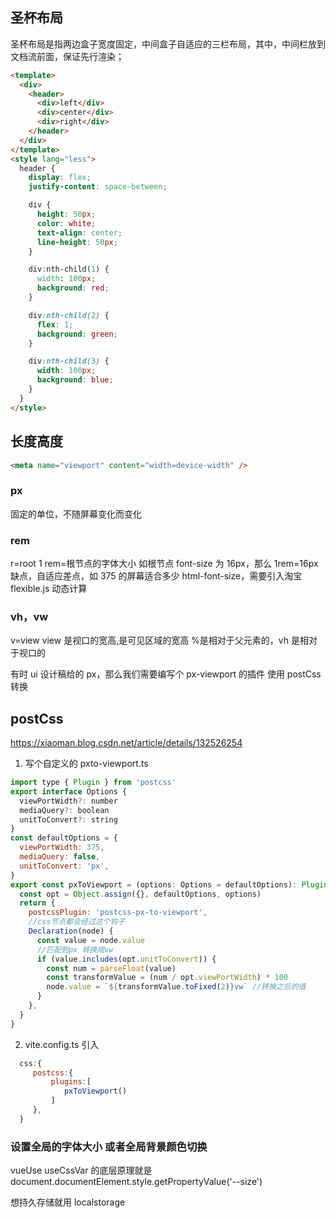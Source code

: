 ## 圣杯布局

圣杯布局是指两边盒子宽度固定，中间盒子自适应的三栏布局，其中，中间栏放到文档流前面，保证先行渲染；

```html
<template>
  <div>
    <header>
      <div>left</div>
      <div>center</div>
      <div>right</div>
    </header>
  </div>
</template>
<style lang="less">
  header {
    display: flex;
    justify-content: space-between;

    div {
      height: 50px;
      color: white;
      text-align: center;
      line-height: 50px;
    }

    div:nth-child(1) {
      width: 100px;
      background: red;
    }

    div:nth-child(2) {
      flex: 1;
      background: green;
    }

    div:nth-child(3) {
      width: 100px;
      background: blue;
    }
  }
</style>
```

## 长度高度

```html
<meta name="viewport" content="width=device-width" />
```

### px

固定的单位，不随屏幕变化而变化

### rem

r=root
1 rem=根节点的字体大小
如根节点 font-size 为 16px，那么 1rem=16px
缺点，自适应差点，如 375 的屏幕适合多少 html-font-size，需要引入淘宝 flexible.js 动态计算

### vh，vw

v=view
view 是视口的宽高,是可见区域的宽高
%是相对于父元素的，vh 是相对于视口的

有时 ui 设计稿给的 px，那么我们需要编写个 px-viewport 的插件
使用 postCss 转换

## postCss

https://xiaoman.blog.csdn.net/article/details/132526254

1. 写个自定义的 pxto-viewport.ts

```js
import type { Plugin } from 'postcss'
export interface Options {
  viewPortWidth?: number
  mediaQuery?: boolean
  unitToConvert?: string
}
const defaultOptions = {
  viewPortWidth: 375,
  mediaQuery: false,
  unitToConvert: 'px',
}
export const pxToViewport = (options: Options = defaultOptions): Plugin => {
  const opt = Object.assign({}, defaultOptions, options)
  return {
    postcssPlugin: 'postcss-px-to-viewport',
    //css节点都会经过这个钩子
    Declaration(node) {
      const value = node.value
      //匹配到px 转换成vw
      if (value.includes(opt.unitToConvert)) {
        const num = parseFloat(value)
        const transformValue = (num / opt.viewPortWidth) * 100
        node.value = `${transformValue.toFixed(2)}vw` //转换之后的值
      }
    },
  }
}

```

2. vite.config.ts 引入

```js
  css:{
     postcss:{
         plugins:[
            pxToViewport()
         ]
     },
  }
```

### 设置全局的字体大小 或者全局背景颜色切换

vueUse
useCssVar 的底层原理就是
document.documentElement.style.getPropertyValue('--size')

<!-- 刷新之后不变 -->想持久存储就用 localstorage
